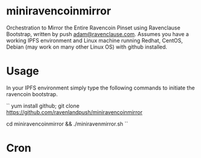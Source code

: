 # miniravencoinmirror

Orchestration to Mirror the Entire Ravencoin Pinset using Ravenclause Bootstrap, written by push adam@ravenclause.com. Assumes you have a working IPFS environment and Linux machine running Redhat, CentOS, Debian (may work on many other Linux OS) with github installed.

# Usage

In your IPFS environment simply type the following commands to initiate the ravencoin bootstrap. 

``
yum install github;
git clone https://github.com/ravenlandpush/miniravencoinmirror

cd miniravencoinmirror && ./miniravenmirror.sh ``

# Cron


